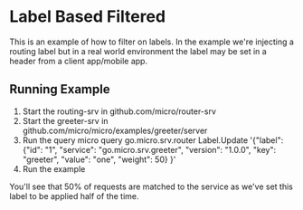 # Label Based Filtered

This is an example of how to filter on labels. In the example we're injecting a routing label 
but in a real world environment the label may be set in a header from a client app/mobile app.

## Running Example

1. Start the routing-srv in github.com/micro/router-srv
2. Start the greeter-srv in github.com/micro/micro/examples/greeter/server
3. Run the query 
	micro query go.micro.srv.router Label.Update '{"label": {"id": "1", "service": "go.micro.srv.greeter", "version": "1.0.0", "key": "greeter", "value": "one", "weight": 50} }'
4. Run the example

You'll see that 50% of requests are matched to the service as we've set this label to be applied half of the time.


